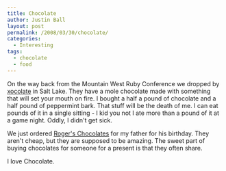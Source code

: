 ```yaml
---
title: Chocolate
author: Justin Ball
layout: post
permalink: /2008/03/30/chocolate/
categories:
  - Interesting
tags:
  - chocolate
  - food
---
```


On the way back from the Mountain West Ruby Conference we dropped by [xocolate][1] in Salt Lake. They have a mole chocolate made with something that will set your mouth on fire. I bought a half a pound of chocolate and a half pound of peppermint bark. That stuff will be the death of me. I can eat pounds of it in a single sitting - I kid you not I ate more than a pound of it at a game night. Oddly, I didn't get sick.

 [1]: http://www.xocolate.com/

We just ordered [Roger's Chocolates][2] for my father for his birthday. They aren't cheap, but they are supposed to be amazing. The sweet part of buying chocolates for someone for a present is that they often share.

 [2]: http://rogerschocolates.com/

I love Chocolate.